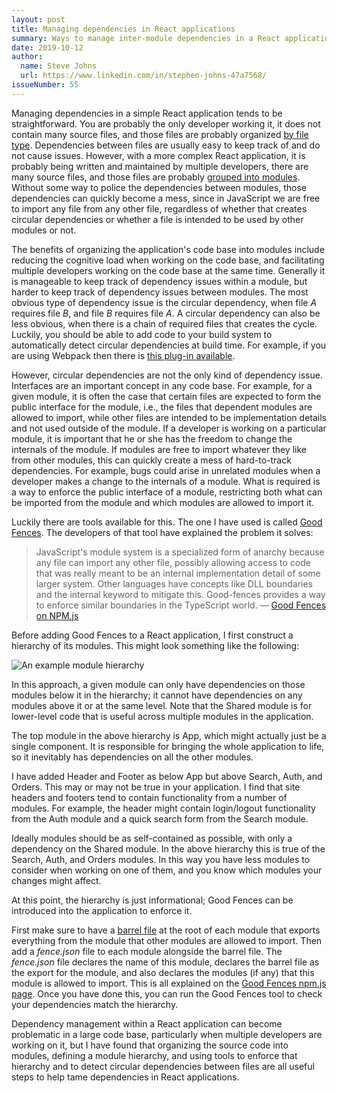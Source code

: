 ```yaml
---
layout: post
title: Managing dependencies in React applications
summary: Ways to manage inter-module dependencies in a React application.
date: 2019-10-12
author:
  name: Steve Johns
  url: https://www.linkedin.com/in/stephen-johns-47a7568/
issueNumber: 55
---
```


Managing dependencies in a simple React application tends to be straightforward. You are probably the only developer working it, it does not contain many source files, and those files are probably organized [by file type](https://reactjs.org/docs/faq-structure.html#grouping-by-file-type). Dependencies between files are usually easy to keep track of and do not cause issues. However, with a more complex React application, it is probably being written and maintained by multiple developers, there are many source files, and those files are probably [grouped into modules](https://engineering.kapost.com/2016/01/organizing-large-react-applications/). Without some way to police the dependencies between modules, those dependencies can quickly become a mess, since in JavaScript we are free to import any file from any other file, regardless of whether that creates circular dependencies or whether a file is intended to be used by other modules or not.

The benefits of organizing the application's code base into modules include reducing the cognitive load when working on the code base, and facilitating multiple developers working on the code base at the same time. Generally it is manageable to keep track of dependency issues within a module, but harder to keep track of dependency issues between modules. The most obvious type of dependency issue is the circular dependency, when file _A_ requires file _B_, and file _B_ requires file _A_. A circular dependency can also be less obvious, when there is a chain of required files that creates the cycle. Luckily, you should be able to add code to your build system to automatically detect circular dependencies at build time. For example, if you are using Webpack then there is [this plug-in available](https://www.npmjs.com/package/circular-dependency-plugin).

However, circular dependencies are not the only kind of dependency issue. Interfaces are an important concept in any code base. For example, for a given module, it is often the case that certain files are expected to form the public interface for the module, i.e., the files that dependent modules are allowed to import, while other files are intended to be implementation details and not used outside of the module. If a developer is working on a particular module, it is important that he or she has the freedom to change the internals of the module. If modules are free to import whatever they like from other modules, this can quickly create a mess of hard-to-track dependencies. For example, bugs could arise in unrelated modules when a developer makes a change to the internals of a module. What is required is a way to enforce the public interface of a module, restricting both what can be imported from the module and which modules are allowed to import it.

Luckily there are tools available for this. The one I have used is called [Good Fences](https://www.npmjs.com/package/good-fences). The developers of that tool have explained the problem it solves:

> JavaScript's module system is a specialized form of anarchy because any file can import any other file, possibly allowing access to code that was really meant to be an internal implementation detail of some larger system. Other languages have concepts like DLL boundaries and the internal keyword to mitigate this. Good-fences provides a way to enforce similar boundaries in the TypeScript world.
> — [Good Fences on NPM.js](https://www.npmjs.com/package/good-fences)

Before adding Good Fences to a React application, I first construct a hierarchy of its modules. This might look something like the following:

![](/images/2019-10-12-managing-dependencies-in-react-js-apps/dependency-hierarchy-2x.png "An example module hierarchy")

In this approach, a given module can only have dependencies on those modules below it in the hierarchy; it cannot have dependencies on any modules above it or at the same level. Note that the Shared module is for lower-level code that is useful across multiple modules in the application.

The top module in the above hierarchy is App, which might actually just be a single component. It is responsible for bringing the whole application to life, so it inevitably has dependencies on all the other modules.

I have added Header and Footer as below App but above Search, Auth, and Orders. This may or may not be true in your application. I find that site headers and footers tend to contain functionality from a number of modules. For example, the header might contain login/logout functionality from the Auth module and a quick search form from the Search module.

Ideally modules should be as self-contained as possible, with only a dependency on the Shared module. In the above hierarchy this is true of the Search, Auth, and Orders modules. In this way you have less modules to consider when working on one of them, and you know which modules your changes might affect.

At this point, the hierarchy is just informational; Good Fences can be introduced into the application to enforce it.

First make sure to have a [barrel file](https://basarat.gitbook.io/typescript/) at the root of each module that exports everything from the module that other modules are allowed to import. Then add a _fence.json_ file to each module alongside the barrel file. The _fence.json_ file declares the name of this module, declares the barrel file as the export for the module, and also declares the modules (if any) that this module is allowed to import. This is all explained on the [Good Fences npm.js page](https://www.npmjs.com/package/good-fences). Once you have done this, you can run the Good Fences tool to check your dependencies match the hierarchy.

Dependency management within a React application can become problematic in a large code base, particularly when multiple developers are working on it, but I have found that organizing the source code into modules, defining a module hierarchy, and using tools to enforce that hierarchy and to detect circular dependencies between files are all useful steps to help tame dependencies in React applications.
